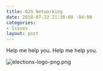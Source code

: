 ```yaml
---
title: G2G Networking
date: 2018-07-22 21:38:00 -04:00
categories:
- Issues
layout: post
---
```


Help me help you. Help me help you.

![elections-logo-png.png](/uploads/elections-logo-png.png)